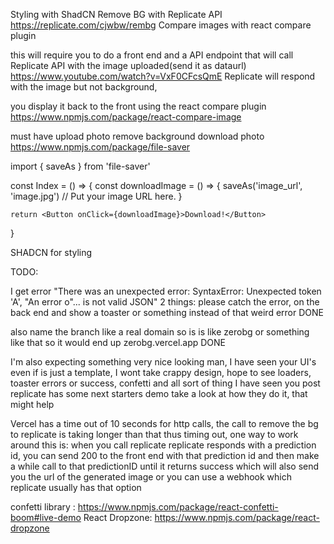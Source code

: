Styling with ShadCN
Remove BG with Replicate API https://replicate.com/cjwbw/rembg
Compare images with react compare plugin

this will require you to do a front end and a API endpoint that will call Replicate API with the image uploaded(send it as dataurl) https://www.youtube.com/watch?v=VxF0CFcsQmE
Replicate will respond with the image but not background,

you display it back to the front using the react compare plugin
https://www.npmjs.com/package/react-compare-image

must have
upload photo
remove background
download photo https://www.npmjs.com/package/file-saver

import { saveAs } from 'file-saver'

const Index = () => {
const downloadImage = () => {
saveAs('image_url', 'image.jpg') // Put your image URL here.
}

    return <Button onClick={downloadImage}>Download!</Button>

}

SHADCN for styling

TODO:

I get error "There was an unexpected error: SyntaxError: Unexpected token 'A', \"An error o\"... is not valid JSON"
2 things:
please catch the error, on the back end and show a toaster or something instead of that weird error DONE

also name the branch like a real domain so is is like zerobg or something like that so it would end up zerobg.vercel.app DONE

I'm also expecting something very nice looking man, I have seen your UI's even if is just a template, I wont take crappy design, hope to see loaders, toaster errors or success, confetti and all sort of thing I have seen you post
replicate has some next starters demo take a look at how they do it, that might help

Vercel has a time out of 10 seconds for http calls, the call to remove the bg to replicate is taking longer than that thus timing out, one way to work around this is: when you call replicate replicate responds with a prediction id, you can send 200 to the front end with that prediction id and then make a while call to that predictionID until it returns success which will also send you the url of the generated image or you can use a webhook which replicate usually has that option

confetti library : https://www.npmjs.com/package/react-confetti-boom#live-demo
React Dropzone: https://www.npmjs.com/package/react-dropzone
